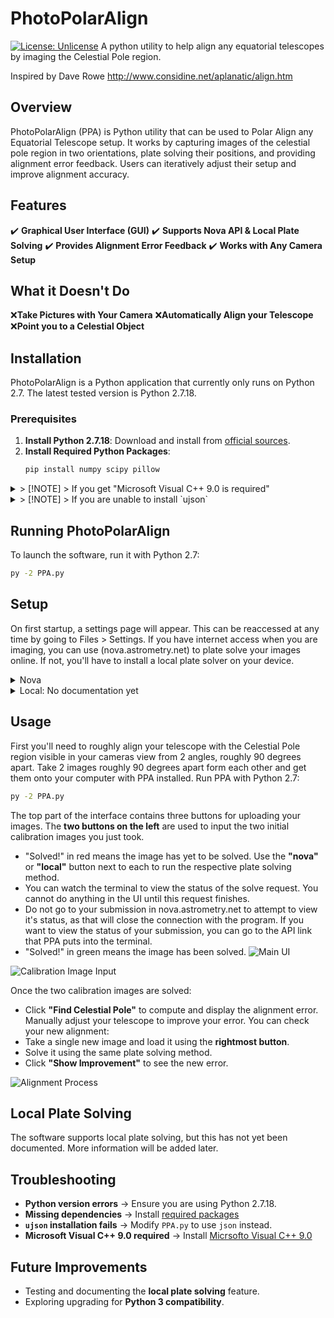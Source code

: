# PhotoPolarAlign
[![License: Unlicense](https://img.shields.io/badge/license-Unlicense-blue.svg)](http://unlicense.org/)
A python utility to help align any equatorial telescopes by imaging the Celestial Pole region.

Inspired by Dave Rowe http://www.considine.net/aplanatic/align.htm

## Overview

PhotoPolarAlign (PPA) is Python utility that can be used to Polar Align any Equatorial Telescope setup. It works by capturing images of the celestial pole region in two orientations, plate solving their positions, and providing alignment error feedback. Users can iteratively adjust their setup and improve alignment accuracy.

## Features
✔️ **Graphical User Interface (GUI)**
✔️ **Supports Nova API & Local Plate Solving**
✔️ **Provides Alignment Error Feedback** 
✔️ **Works with Any Camera Setup**

## What it Doesn't Do
❌**Take Pictures with Your Camera**
❌**Automatically Align your Telescope**
❌**Point you to a Celestial Object**

## Installation
PhotoPolarAlign is a Python application that currently only runs on Python 2.7. The latest tested version is Python 2.7.18.

### Prerequisites
1. **Install Python 2.7.18**: Download and install from [official sources](https://www.python.org/ftp/python/2.7.18/).
2. **Install Required Python Packages**:
   ```sh
   pip install numpy scipy pillow
   ```
<details>
    <summary>
        > [!NOTE]
        > If you get "Microsoft Visual C++ 9.0 is required"
    </summary>
    Download Microsoft Visual C++ 9.0 from a web archive [explained here](https://stackoverflow.com/a/67642436/10799348/).
</details>
<details>
    <summary>
        > [!NOTE]
        > If you are unable to install `ujson`
    </summary>
    The software originally depends on `ujson`, but does not require it if it is unable to be installed.
    1. Open `PPA.py` in a text editor.
    2. In `json2python` function near top of file, rename variable `json` to something like `data`
    3. In `json2python` and `python2json` functions near top of file, replace the `ujson` module with `json`
    3. Save the file and proceed with execution.
</details>

## Running PhotoPolarAlign
To launch the software, run it with Python 2.7:
```sh
py -2 PPA.py
```

## Setup
On first startup, a settings page will appear. This can be reaccessed at any time by going to Files > Settings.
If you have internet access when you are imaging, you can use (nova.astrometry.net) to plate solve your images online. If not, you'll have to install a local plate solver on your device.
<details>
    <summary>
        Nova
    </summary>
    Create an account on (nova.astrometry.net).
    In the top navigation bar, go to "API".
    In the middle in green text is your API key. Copy this, and paste it in PPA wher it asks for your nova key
</details>
<details>
    <summary>
        Local: No documentation yet
    </summary>
    Currently no documentation for local setup unfortunately.
</details>


## Usage
First you'll need to roughly align your telescope with the Celestial Pole region visible in your cameras view from 2 angles, roughly 90 degrees apart.
Take 2 images roughly 90 degrees apart form each other and get them onto your computer with PPA installed.
Run PPA with Python 2.7:
```sh
py -2 PPA.py
```

The top part of the interface contains three buttons for uploading your images.
The **two buttons on the left** are used to input the two initial calibration images you just took.
- "Solved!" in red means the image has yet to be solved.
Use the **"nova"** or **"local"** button next to each to run the respective plate solving method.
- You can watch the terminal to view the status of the solve request. You cannot do anything in the UI until this request finishes.
- Do not go to your submission in nova.astrometry.net to attempt to view it's status, as that will close the connection with the program. If you want to view the status of your submission, you can go to the API link that PPA puts into the terminal.
- "Solved!" in green means the image has been solved.
![Main UI](path/to/ui_image_1.png)

![Calibration Image Input](path/to/ui_image_2.png)

Once the two calibration images are solved:
- Click **"Find Celestial Pole"** to compute and display the alignment error.
Manually adjust your telescope to improve your error.
You can check your new alignment:
- Take a single new image and load it using the **rightmost button**.
- Solve it using the same plate solving method.
- Click **"Show Improvement"** to see the new error.

![Alignment Process](path/to/ui_image_3.png)

## Local Plate Solving
The software supports local plate solving, but this has not yet been documented. More information will be added later.

## Troubleshooting
- **Python version errors** → Ensure you are using Python 2.7.18.
- **Missing dependencies** → Install [required packages](#Prerequisites)
- **`ujson` installation fails** → Modify `PPA.py` to use `json` instead.
- **Microsoft Visual C++ 9.0 required** → Install [Micrsofto Visual C++ 9.0](#Prerequisites)

## Future Improvements
- Testing and documenting the **local plate solving** feature.
- Exploring upgrading for **Python 3 compatibility**.

